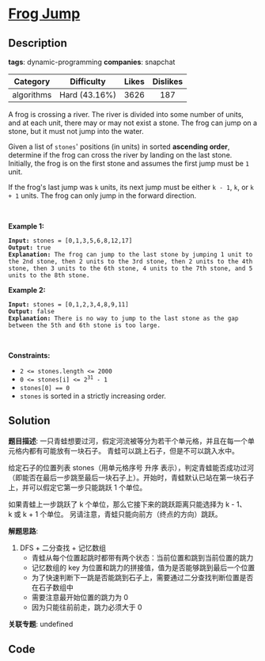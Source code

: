 # [Frog Jump](https://leetcode.com/problems/frog-jump/description/)

## Description

**tags**: dynamic-programming
**companies**: snapchat

|  Category  |  Difficulty   | Likes | Dislikes |
| :--------: | :-----------: | :---: | :------: |
| algorithms | Hard (43.16%) | 3626  |   187    |

<p>A frog is crossing a river. The river is divided into some number of units, and at each unit, there may or may not exist a stone. The frog can jump on a stone, but it must not jump into the water.</p>

<p>Given a list of <code>stones</code>&#39; positions (in units) in sorted <strong>ascending order</strong>, determine if the frog can cross the river by landing on the last stone. Initially, the frog is on the first stone and assumes the first jump must be <code>1</code> unit.</p>

<p>If the frog&#39;s last jump was <code>k</code> units, its next jump must be either <code>k - 1</code>, <code>k</code>, or <code>k + 1</code> units. The frog can only jump in the forward direction.</p>

<p>&nbsp;</p>
<p><strong class="example">Example 1:</strong></p>

<pre><code><strong>Input:</strong> stones = [0,1,3,5,6,8,12,17]
<strong>Output:</strong> true
<strong>Explanation:</strong> The frog can jump to the last stone by jumping 1 unit to the 2nd stone, then 2 units to the 3rd stone, then 2 units to the 4th stone, then 3 units to the 6th stone, 4 units to the 7th stone, and 5 units to the 8th stone.</code></pre>

<p><strong class="example">Example 2:</strong></p>

<pre><code><strong>Input:</strong> stones = [0,1,2,3,4,8,9,11]
<strong>Output:</strong> false
<strong>Explanation:</strong> There is no way to jump to the last stone as the gap between the 5th and 6th stone is too large.</code></pre>

<p>&nbsp;</p>
<p><strong>Constraints:</strong></p>

<ul>
  <li><code>2 &lt;= stones.length &lt;= 2000</code></li>
  <li><code>0 &lt;= stones[i] &lt;= 2<sup>31</sup> - 1</code></li>
  <li><code>stones[0] == 0</code></li>
  <li><code>stones</code>&nbsp;is sorted in a strictly increasing order.</li>
</ul>



## Solution

**题目描述**: 一只青蛙想要过河，假定河流被等分为若干个单元格，并且在每一个单元格内都有可能放有一块石子。 青蛙可以跳上石子，但是不可以跳入水中。

给定石子的位置列表 stones（用单元格序号 升序 表示），判定青蛙能否成功过河（即能否在最后一步跳至最后一块石子上）。开始时，青蛙默认已站在第一块石子上，并可以假定它第一步只能跳跃 1 个单位。

如果青蛙上一步跳跃了 k 个单位，那么它接下来的跳跃距离只能选择为 k - 1、k 或 k + 1 个单位。 另请注意，青蛙只能向前方（终点的方向）跳跃。

**解题思路**:

1. DFS + 二分查找 + 记忆数组
   - 青蛙从每个位置起跳时都带有两个状态：当前位置和跳到当前位置的跳力
   - 记忆数组的 key 为位置和跳力的拼接值，值为是否能够跳到最后一个位置
   - 为了快速判断下一跳是否能跳到石子上，需要通过二分查找判断位置是否在石子数组中
   - 需要注意最开始位置的跳力为 0
   - 因为只能往前前走，跳力必须大于 0

**关联专题**: undefined

## Code
